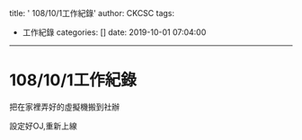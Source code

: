 title: ' 108/10/1工作紀錄'
author: CKCSC
tags:
  - 工作紀錄
categories: []
date: 2019-10-01 07:04:00
---
# 108/10/1工作紀錄

把在家裡弄好的虛擬機搬到社辦

設定好OJ,重新上線